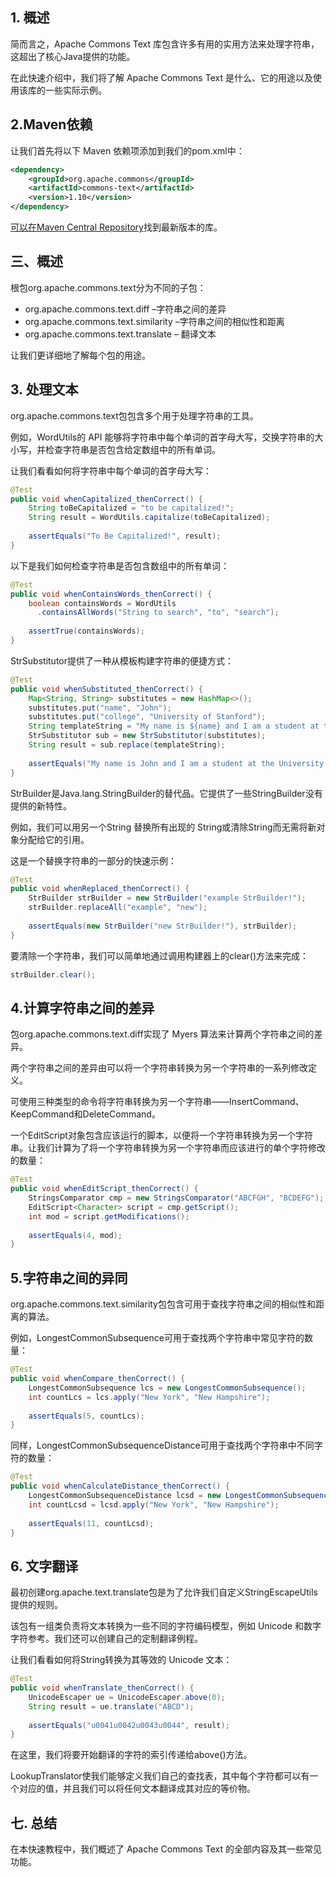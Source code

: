 ## 1. 概述

简而言之，Apache Commons Text 库包含许多有用的实用方法来处理字符串，这超出了核心Java提供的功能。

在此快速介绍中，我们将了解 Apache Commons Text 是什么、它的用途以及使用该库的一些实际示例。

## 2.Maven依赖

让我们首先将以下 Maven 依赖项添加到我们的pom.xml中：

```xml
<dependency>
    <groupId>org.apache.commons</groupId>
    <artifactId>commons-text</artifactId>
    <version>1.10</version>
</dependency>
```

[可以在Maven Central Repository](https://mvnrepository.com/artifact/org.apache.commons/commons-text)找到最新版本的库。

## 三、概述

根包org.apache.commons.text分为不同的子包：

-   org.apache.commons.text.diff –字符串之间的差异
-   org.apache.commons.text.similarity –字符串之间的相似性和距离
-   org.apache.commons.text.translate – 翻译文本

让我们更详细地了解每个包的用途。

## 3. 处理文本

org.apache.commons.text包包含多个用于处理字符串的工具。

例如，WordUtils的 API 能够将字符串中每个单词的首字母大写，交换字符串的大小写，并检查字符串是否包含给定数组中的所有单词。

让我们看看如何将字符串中每个单词的首字母大写：

```java
@Test
public void whenCapitalized_thenCorrect() {
    String toBeCapitalized = "to be capitalized!";
    String result = WordUtils.capitalize(toBeCapitalized);
    
    assertEquals("To Be Capitalized!", result);
}
```

以下是我们如何检查字符串是否包含数组中的所有单词：

```java
@Test
public void whenContainsWords_thenCorrect() {
    boolean containsWords = WordUtils
      .containsAllWords("String to search", "to", "search");
    
    assertTrue(containsWords);
}
```

StrSubstitutor提供了一种从模板构建字符串的便捷方式：

```java
@Test
public void whenSubstituted_thenCorrect() {
    Map<String, String> substitutes = new HashMap<>();
    substitutes.put("name", "John");
    substitutes.put("college", "University of Stanford");
    String templateString = "My name is ${name} and I am a student at the ${college}.";
    StrSubstitutor sub = new StrSubstitutor(substitutes);
    String result = sub.replace(templateString);
    
    assertEquals("My name is John and I am a student at the University of Stanford.", result);
}
```

StrBuilder是Java.lang.StringBuilder的替代品。它提供了一些StringBuilder没有提供的新特性。

例如，我们可以用另一个String 替换所有出现的 String或清除String而无需将新对象分配给它的引用。

这是一个替换字符串的一部分的快速示例：

```java
@Test
public void whenReplaced_thenCorrect() {
    StrBuilder strBuilder = new StrBuilder("example StrBuilder!");
    strBuilder.replaceAll("example", "new");
   
    assertEquals(new StrBuilder("new StrBuilder!"), strBuilder);
}
```

要清除一个字符串，我们可以简单地通过调用构建器上的clear()方法来完成：

```java
strBuilder.clear();
```

## 4.计算字符串之间的差异

包org.apache.commons.text.diff实现了 Myers 算法来计算两个字符串之间的差异。

两个字符串之间的差异由可以将一个字符串转换为另一个字符串的一系列修改定义。

可使用三种类型的命令将字符串转换为另一个字符串——InsertCommand、KeepCommand和DeleteCommand。

一个EditScript对象包含应该运行的脚本，以便将一个字符串转换为另一个字符串。让我们计算为了将一个字符串转换为另一个字符串而应该进行的单个字符修改的数量：

```java
@Test
public void whenEditScript_thenCorrect() {
    StringsComparator cmp = new StringsComparator("ABCFGH", "BCDEFG");
    EditScript<Character> script = cmp.getScript();
    int mod = script.getModifications();
    
    assertEquals(4, mod);
}
```

## 5.字符串之间的异同

org.apache.commons.text.similarity包包含可用于查找字符串之间的相似性和距离的算法。

例如，LongestCommonSubsequence可用于查找两个字符串中常见字符的数量：

```java
@Test
public void whenCompare_thenCorrect() {
    LongestCommonSubsequence lcs = new LongestCommonSubsequence();
    int countLcs = lcs.apply("New York", "New Hampshire");
    
    assertEquals(5, countLcs);
}
```

同样，LongestCommonSubsequenceDistance可用于查找两个字符串中不同字符的数量：

```java
@Test
public void whenCalculateDistance_thenCorrect() {
    LongestCommonSubsequenceDistance lcsd = new LongestCommonSubsequenceDistance();
    int countLcsd = lcsd.apply("New York", "New Hampshire");
    
    assertEquals(11, countLcsd);
}
```

## 6. 文字翻译

最初创建org.apache.text.translate包是为了允许我们自定义StringEscapeUtils提供的规则。

该包有一组类负责将文本转换为一些不同的字符编码模型，例如 Unicode 和数字字符参考。我们还可以创建自己的定制翻译例程。

让我们看看如何将String转换为其等效的 Unicode 文本：

```java
@Test
public void whenTranslate_thenCorrect() {
    UnicodeEscaper ue = UnicodeEscaper.above(0);
    String result = ue.translate("ABCD");
    
    assertEquals("u0041u0042u0043u0044", result);
}
```

在这里，我们将要开始翻译的字符的索引传递给above()方法。

LookupTranslator使我们能够定义我们自己的查找表，其中每个字符都可以有一个对应的值，并且我们可以将任何文本翻译成其对应的等价物。

## 七. 总结

在本快速教程中，我们概述了 Apache Commons Text 的全部内容及其一些常见功能。